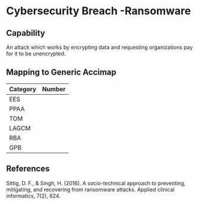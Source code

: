 # Cybersecurity Breach -Ransomware

## Capability
An attack which works by encrypting data and requesting organizations pay for it to be unencrypted.

## Mapping to Generic Accimap

|Category | Number |
| --- | --- |
|EES     |      |
|PPAA  | |
|TOM   ||
|LAGCM ||
|RBA   ||
|GPB   ||



## References
Sittig, D. F., & Singh, H. (2016). A socio-technical approach to preventing, mitigating, and recovering from ransomware attacks. Applied clinical informatics, 7(2), 624.
